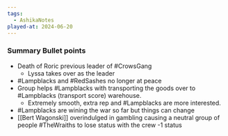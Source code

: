 ```yaml
---
tags:
  - AshikaNotes
played-at: 2024-06-20
---
```

### Summary Bullet points
- Death of Roric previous leader of #CrowsGang
	- Lyssa takes over as the leader
- #Lampblacks and #RedSashes no longer at peace
- Group helps #Lampblacks with transporting the goods over to #Lampblacks (transport score) warehouse.
	- Extremely smooth, extra rep and #Lampblacks are more interested.
- #Lampblacks are wining the war so far but things can change
- [[Bert Wagonski]] overindulged in gambling causing a neutral group of people #TheWraiths to lose status with the crew -1 status
